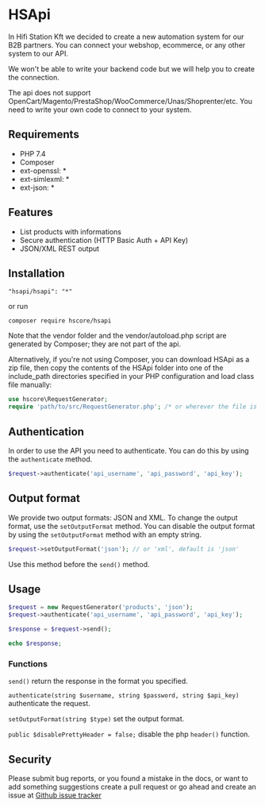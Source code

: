 # HSApi

In Hifi Station Kft we decided to create a new automation system for our B2B partners.
You can connect your webshop, ecommerce, or any other system to our API.

We won't be able to write your backend code but we will help you to create the connection.

The api does not support OpenCart/Magento/PrestaShop/WooCommerce/Unas/Shoprenter/etc.
You need to write your own code to connect to your system.

## Requirements

* PHP 7.4
* Composer
* ext-openssl: * 
* ext-simlexml: *
* ext-json: *

## Features

* List products with informations
* Secure authentication (HTTP Basic Auth + API Key)
* JSON/XML REST output

## Installation
    "hsapi/hsapi": "*"

or run

    composer require hscore/hsapi

Note that the vendor folder and the vendor/autoload.php script are generated by Composer; they are not part of the api.

Alternatively, if you're not using Composer, you can download HSApi as a zip file, then copy the contents of the HSApi folder into one of the include_path directories specified in your PHP configuration and load class file manually:
```php
use hscore\RequestGenerator;
require 'path/to/src/RequestGenerator.php'; /* or wherever the file is located */
```

## Authentication

In order to use the API you need to authenticate. You can do this by using the `authenticate` method.

```php
$request->authenticate('api_username', 'api_password', 'api_key');
```

## Output format

We provide two output formats: JSON and XML.
To change the output format, use the `setOutputFormat` method.
You can disable the output format by using the `setOutputFormat` method with an empty string.

```php
$request->setOutputFormat('json'); // or 'xml', default is 'json'
```
Use this method before the `send()` method.

## Usage
```php
$request = new RequestGenerator('products', 'json');
$request->authenticate('api_username', 'api_password', 'api_key');

$response = $request->send();

echo $response;
```

### Functions

`send()` return the response in the format you specified.

`authenticate(string $username, string $password, string $api_key)` authenticate the request.

`setOutputFormat(string $type)` set the output format.

`public $disablePrettyHeader = false;` disable the php `header()` function.

## Security
Please submit bug reports, or you found a mistake in the docs, or want to add something suggestions create a pull request or go ahead and create an issue at [Github issue tracker](https://github.com/csedo/hsapi/issues "Github issue tracker")